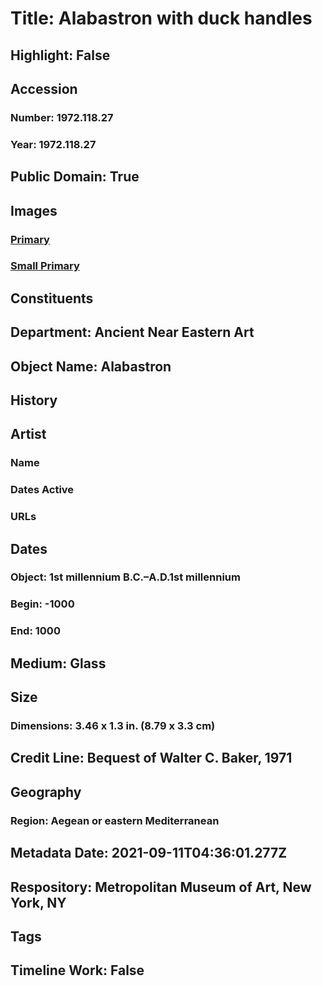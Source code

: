 # Title: Alabastron with duck handles
## Highlight: False
## Accession
### Number: 1972.118.27
### Year: 1972.118.27
## Public Domain: True
## Images
### [Primary](https://images.metmuseum.org/CRDImages/an/original/ME1972_118_27.jpg)
### [Small Primary](https://images.metmuseum.org/CRDImages/an/web-large/ME1972_118_27.jpg)
## Constituents
## Department: Ancient Near Eastern Art
## Object Name: Alabastron
## History
## Artist
### Name
### Dates Active
### URLs
## Dates
### Object: 1st millennium B.C.–A.D.1st millennium
### Begin: -1000
### End: 1000
## Medium: Glass
## Size
### Dimensions: 3.46 x 1.3 in. (8.79 x 3.3 cm)
## Credit Line: Bequest of Walter C. Baker, 1971
## Geography
### Region: Aegean or eastern Mediterranean
## Metadata Date: 2021-09-11T04:36:01.277Z
## Respository: Metropolitan Museum of Art, New York, NY
## Tags
## Timeline Work: False